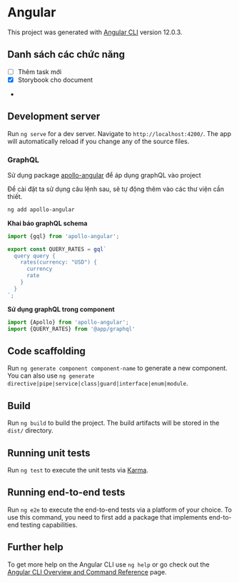 # Angular

This project was generated with [Angular CLI](https://github.com/angular/angular-cli) version 12.0.3.

## Danh sách các chức năng
- [ ] Thêm task mới
- [x] Storybook cho document
- 

## Development server

Run `ng serve` for a dev server. Navigate to `http://localhost:4200/`. The app will automatically reload if you change any of the source files.

### GraphQL
Sử dụng package [apollo-angular](https://apollo-angular.com/docs/data/queries) để áp dụng graphQL vào project

Để cài đặt ta sử dụng câu lệnh sau, sẽ tự động thêm vào các thư viện cần thiết.
```bash
ng add apollo-angular
```

**Khai báo graphQL schema**
```ts
import {gql} from 'apollo-angular';

export const QUERY_RATES = gql`
  query query {
    rates(currency: "USD") {
      currency
      rate
    }
  }
`;
```

**Sử dụng graphQL trong component**
```ts
import {Apollo} from 'apollo-angular';
import {QUERY_RATES} from '@app/graphql'

```

## Code scaffolding

Run `ng generate component component-name` to generate a new component. You can also use `ng generate directive|pipe|service|class|guard|interface|enum|module`.

## Build

Run `ng build` to build the project. The build artifacts will be stored in the `dist/` directory.

## Running unit tests

Run `ng test` to execute the unit tests via [Karma](https://karma-runner.github.io).

## Running end-to-end tests

Run `ng e2e` to execute the end-to-end tests via a platform of your choice. To use this command, you need to first add a package that implements end-to-end testing capabilities.

## Further help

To get more help on the Angular CLI use `ng help` or go check out the [Angular CLI Overview and Command Reference](https://angular.io/cli) page.
